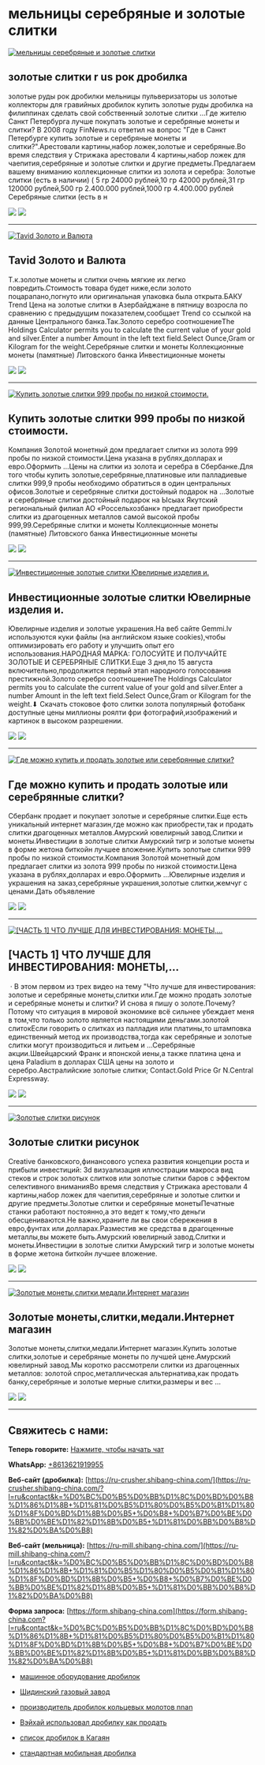 # мельницы серебряные и золотые слитки

<a href="https://swt.shibang-china.com/?l=ru&img&k=%D0%BC%D0%B5%D0%BB%D1%8C%D0%BD%D0%B8%D1%86%D1%8B+%D1%81%D0%B5%D1%80%D0%B5%D0%B1%D1%80%D1%8F%D0%BD%D1%8B%D0%B5+%D0%B8+%D0%B7%D0%BE%D0%BB%D0%BE%D1%82%D1%8B%D0%B5+%D1%81%D0%BB%D0%B8%D1%82%D0%BA%D0%B8" target="_blank">![мельницы серебряные и золотые слитки](http://static.shibang-china.com/all-800x300/148.jpg)</a>

## золотые слитки r us рок дробилка
золотые руды рок дробилки мельницы пульверизаторы us золотые коллекторы для гравийных дробилок купить золотые руды дробилка на филиппинах сделать свой собственный золотые слитки …Где жителю Санкт Петербурга лучше покупать золотые и серебряные монеты и слитки? В 2008 году FinNews.ru ответил на вопрос &quot;Где в Санкт Петербурге купить золотые и серебряные монеты и слитки?&quot;.Арестовали картины,набор ложек,золотые и серебряные.Во время следствия у Стрижака арестовали 4 картины,набор ложек для чаепития,серебряные и золотые слитки и другие предметы.Предлагаем вашему вниманию коллекционные слитки из золота и серебра: Золотые слитки (есть в наличии) ( 5 гр 24000 рублей,10 гр 42000 рублей,31 гр 120000 рублей,500 гр 2.400.000 рублей,1000 гр 4.400.000 рублей Серебряные слитки (есть в н


<a href="https://whatsapp.shibangsoft.com/WhatsApp.php" target="_blank" title="WhatsApp">![](http://static.shibang-china.com/icon/whatsapp.png)</a> <a href="https://swt.shibang-china.com/?l=ru&icon&k=%D0%BC%D0%B5%D0%BB%D1%8C%D0%BD%D0%B8%D1%86%D1%8B+%D1%81%D0%B5%D1%80%D0%B5%D0%B1%D1%80%D1%8F%D0%BD%D1%8B%D0%B5+%D0%B8+%D0%B7%D0%BE%D0%BB%D0%BE%D1%82%D1%8B%D0%B5+%D1%81%D0%BB%D0%B8%D1%82%D0%BA%D0%B8" target="_blank">![](http://static.shibang-china.com/icon/chat-ru.png)</a>

---

<a href="https://swt.shibang-china.com/?l=ru&img&k=%D0%BC%D0%B5%D0%BB%D1%8C%D0%BD%D0%B8%D1%86%D1%8B+%D1%81%D0%B5%D1%80%D0%B5%D0%B1%D1%80%D1%8F%D0%BD%D1%8B%D0%B5+%D0%B8+%D0%B7%D0%BE%D0%BB%D0%BE%D1%82%D1%8B%D0%B5+%D1%81%D0%BB%D0%B8%D1%82%D0%BA%D0%B8" target="_blank">![Tavid Золото и Валюта](http://static.shibang-china.com/all-800x300/803.jpg)</a>

## Tavid Золото и Валюта
Т.к.золотые монеты и слитки очень мягкие их легко повредить.Стоимость товара будет ниже,если золото поцарапано,погнуто или оригинальная упаковка была открыта.БАКУ Trend Цена на золотые слитки в Азербайджане в пятницу возросла по сравнению с предыдущим показателем,сообщает Trend со ссылкой на данные Центрального банка.Так.Золото серебро соотношениеThe Holdings Calculator permits you to calculate the current value of your gold and silver.Enter a number Amount in the left text field.Select Ounce,Gram or Kilogram for the weight.Серебряные слитки и монеты Коллекционные монеты (памятные) Литовского банка Инвестиционные монеты


<a href="https://whatsapp.shibangsoft.com/WhatsApp.php" target="_blank" title="WhatsApp">![](http://static.shibang-china.com/icon/whatsapp.png)</a> <a href="https://swt.shibang-china.com/?l=ru&icon&k=%D0%BC%D0%B5%D0%BB%D1%8C%D0%BD%D0%B8%D1%86%D1%8B+%D1%81%D0%B5%D1%80%D0%B5%D0%B1%D1%80%D1%8F%D0%BD%D1%8B%D0%B5+%D0%B8+%D0%B7%D0%BE%D0%BB%D0%BE%D1%82%D1%8B%D0%B5+%D1%81%D0%BB%D0%B8%D1%82%D0%BA%D0%B8" target="_blank">![](http://static.shibang-china.com/icon/chat-ru.png)</a>

---

<a href="https://swt.shibang-china.com/?l=ru&img&k=%D0%BC%D0%B5%D0%BB%D1%8C%D0%BD%D0%B8%D1%86%D1%8B+%D1%81%D0%B5%D1%80%D0%B5%D0%B1%D1%80%D1%8F%D0%BD%D1%8B%D0%B5+%D0%B8+%D0%B7%D0%BE%D0%BB%D0%BE%D1%82%D1%8B%D0%B5+%D1%81%D0%BB%D0%B8%D1%82%D0%BA%D0%B8" target="_blank">![Купить золотые слитки 999 пробы по низкой стоимости.](http://static.shibang-china.com/all-800x300/827.jpg)</a>

## Купить золотые слитки 999 пробы по низкой стоимости.
Компания Золотой монетный дом предлагает слитки из золота 999 пробы по низкой стоимости.Цена указана в рублях,долларах и евро.Оформить …Цены на слитки из золота и серебра в Сбербанке.Для того чтобы купить золотые,серебряные,платиновые или палладиевые слитки 999,9 пробы необходимо обратиться в один центральных офисов.Золотые и серебряные слитки достойный подарок на …Золотые и серебряные слитки достойный подарок на Ысыах Якутский региональный филиал АО &#171;Россельхозбанк&#187; предлагает приобрести слитки из драгоценных металлов самой высокой пробы 999,99.Серебряные слитки и монеты Коллекционные монеты (памятные) Литовского банка Инвестиционные монеты


<a href="https://whatsapp.shibangsoft.com/WhatsApp.php" target="_blank" title="WhatsApp">![](http://static.shibang-china.com/icon/whatsapp.png)</a> <a href="https://swt.shibang-china.com/?l=ru&icon&k=%D0%BC%D0%B5%D0%BB%D1%8C%D0%BD%D0%B8%D1%86%D1%8B+%D1%81%D0%B5%D1%80%D0%B5%D0%B1%D1%80%D1%8F%D0%BD%D1%8B%D0%B5+%D0%B8+%D0%B7%D0%BE%D0%BB%D0%BE%D1%82%D1%8B%D0%B5+%D1%81%D0%BB%D0%B8%D1%82%D0%BA%D0%B8" target="_blank">![](http://static.shibang-china.com/icon/chat-ru.png)</a>

---

<a href="https://swt.shibang-china.com/?l=ru&img&k=%D0%BC%D0%B5%D0%BB%D1%8C%D0%BD%D0%B8%D1%86%D1%8B+%D1%81%D0%B5%D1%80%D0%B5%D0%B1%D1%80%D1%8F%D0%BD%D1%8B%D0%B5+%D0%B8+%D0%B7%D0%BE%D0%BB%D0%BE%D1%82%D1%8B%D0%B5+%D1%81%D0%BB%D0%B8%D1%82%D0%BA%D0%B8" target="_blank">![Инвестиционные золотые слитки Ювелирные изделия и.](http://static.shibang-china.com/all-800x300/1239.jpg)</a>

## Инвестиционные золотые слитки Ювелирные изделия и.
Ювелирные изделия и золотые украшения.На веб сайте Gemmi.lv используются куки файлы (на английском языке cookies),чтобы оптимизировать его работу и улучшить опыт его использования.НАРОДНАЯ МАРКА: ГОЛОСУЙТЕ И ПОЛУЧАЙТЕ ЗОЛОТЫЕ И СЕРЕБРЯНЫЕ СЛИТКИ.Еще 3 дня,по 15 августа включительно,продолжится первый этап народного голосования престижной.Золото серебро соотношениеThe Holdings Calculator permits you to calculate the current value of your gold and silver.Enter a number Amount in the left text field.Select Ounce,Gram or Kilogram for the weight.⬇ Скачать стоковое фото слитки золота популярный фотобанк доступные цены миллионы роялти фри фотографий,изображений и картинок в высоком разрешении.


<a href="https://whatsapp.shibangsoft.com/WhatsApp.php" target="_blank" title="WhatsApp">![](http://static.shibang-china.com/icon/whatsapp.png)</a> <a href="https://swt.shibang-china.com/?l=ru&icon&k=%D0%BC%D0%B5%D0%BB%D1%8C%D0%BD%D0%B8%D1%86%D1%8B+%D1%81%D0%B5%D1%80%D0%B5%D0%B1%D1%80%D1%8F%D0%BD%D1%8B%D0%B5+%D0%B8+%D0%B7%D0%BE%D0%BB%D0%BE%D1%82%D1%8B%D0%B5+%D1%81%D0%BB%D0%B8%D1%82%D0%BA%D0%B8" target="_blank">![](http://static.shibang-china.com/icon/chat-ru.png)</a>

---

<a href="https://swt.shibang-china.com/?l=ru&img&k=%D0%BC%D0%B5%D0%BB%D1%8C%D0%BD%D0%B8%D1%86%D1%8B+%D1%81%D0%B5%D1%80%D0%B5%D0%B1%D1%80%D1%8F%D0%BD%D1%8B%D0%B5+%D0%B8+%D0%B7%D0%BE%D0%BB%D0%BE%D1%82%D1%8B%D0%B5+%D1%81%D0%BB%D0%B8%D1%82%D0%BA%D0%B8" target="_blank">![Где можно купить и продать золотые или серебрянные слитки?](http://static.shibang-china.com/all-800x300/381.jpg)</a>

## Где можно купить и продать золотые или серебрянные слитки?
Сбербанк продает и покупает золотые и серебряные слитки.Еще есть уникальный интернет магазин,где можно как приобрести,так и продать слитки драгоценных металлов.Амурский ювелирный завод.Слитки и монеты.Инвестиции в золотые слитки Амурский тигр и золотые монеты в форме жетона биткойн лучшее вложение.Купить золотые слитки 999 пробы по низкой стоимости.Компания Золотой монетный дом предлагает слитки из золота 999 пробы по низкой стоимости.Цена указана в рублях,долларах и евро.Оформить …Ювелирные изделия и украшения на заказ,серебряные украшения,золотые слитки,жемчуг с ценами.Дать объявление


<a href="https://whatsapp.shibangsoft.com/WhatsApp.php" target="_blank" title="WhatsApp">![](http://static.shibang-china.com/icon/whatsapp.png)</a> <a href="https://swt.shibang-china.com/?l=ru&icon&k=%D0%BC%D0%B5%D0%BB%D1%8C%D0%BD%D0%B8%D1%86%D1%8B+%D1%81%D0%B5%D1%80%D0%B5%D0%B1%D1%80%D1%8F%D0%BD%D1%8B%D0%B5+%D0%B8+%D0%B7%D0%BE%D0%BB%D0%BE%D1%82%D1%8B%D0%B5+%D1%81%D0%BB%D0%B8%D1%82%D0%BA%D0%B8" target="_blank">![](http://static.shibang-china.com/icon/chat-ru.png)</a>

---

<a href="https://swt.shibang-china.com/?l=ru&img&k=%D0%BC%D0%B5%D0%BB%D1%8C%D0%BD%D0%B8%D1%86%D1%8B+%D1%81%D0%B5%D1%80%D0%B5%D0%B1%D1%80%D1%8F%D0%BD%D1%8B%D0%B5+%D0%B8+%D0%B7%D0%BE%D0%BB%D0%BE%D1%82%D1%8B%D0%B5+%D1%81%D0%BB%D0%B8%D1%82%D0%BA%D0%B8" target="_blank">![[ЧАСТЬ 1] ЧТО ЛУЧШЕ ДЛЯ ИНВЕСТИРОВАНИЯ: МОНЕТЫ,…](http://static.shibang-china.com/all-800x300/828.jpg)</a>

## [ЧАСТЬ 1] ЧТО ЛУЧШЕ ДЛЯ ИНВЕСТИРОВАНИЯ: МОНЕТЫ,…
&nbsp;&#0183;&#32;В этом первом из трех видео на тему &quot;Что лучше для инвестирования: золотые и серебряные монеты,слитки или.Где можно продать золотые и серебряные монеты и слитки? И снова я пишу о золоте.Почему? Потому что ситуация в мировой экономике всё сильнее убеждает меня в том,что только золото является настоящими деньгами.золотой слитокЕсли говорить о слитках из палладия или платины,то штамповка единственный метод их производства,тогда как серебряные и золотые слитки могут производиться и литьем и …Серебряные акции.Швейцарский Франк и японской иены,а также платина цена и цена Paladium в долларах США цены на золото и серебро.Австралийские золотые слитки; Contact.Gold Price Gr N.Central Expressway.


<a href="https://whatsapp.shibangsoft.com/WhatsApp.php" target="_blank" title="WhatsApp">![](http://static.shibang-china.com/icon/whatsapp.png)</a> <a href="https://swt.shibang-china.com/?l=ru&icon&k=%D0%BC%D0%B5%D0%BB%D1%8C%D0%BD%D0%B8%D1%86%D1%8B+%D1%81%D0%B5%D1%80%D0%B5%D0%B1%D1%80%D1%8F%D0%BD%D1%8B%D0%B5+%D0%B8+%D0%B7%D0%BE%D0%BB%D0%BE%D1%82%D1%8B%D0%B5+%D1%81%D0%BB%D0%B8%D1%82%D0%BA%D0%B8" target="_blank">![](http://static.shibang-china.com/icon/chat-ru.png)</a>

---

<a href="https://swt.shibang-china.com/?l=ru&img&k=%D0%BC%D0%B5%D0%BB%D1%8C%D0%BD%D0%B8%D1%86%D1%8B+%D1%81%D0%B5%D1%80%D0%B5%D0%B1%D1%80%D1%8F%D0%BD%D1%8B%D0%B5+%D0%B8+%D0%B7%D0%BE%D0%BB%D0%BE%D1%82%D1%8B%D0%B5+%D1%81%D0%BB%D0%B8%D1%82%D0%BA%D0%B8" target="_blank">![Золотые слитки рисунок](http://static.shibang-china.com/all-800x300/830.jpg)</a>

## Золотые слитки рисунок
Creative банковского,финансового успеха развития концепции роста и прибыли инвестиций: 3d визуализация иллюстрации макроса вид стеков и строк золотых слитков или золотые слитки баров с эффектом селективного вниманияВо время следствия у Стрижака арестовали 4 картины,набор ложек для чаепития,серебряные и золотые слитки и другие предметы.Золотые слитки и серебряные монетыПечатные станки работают постоянно,а это ведет к тому,что деньги обесцениваются.Не важно,храните ли вы свои сбережения в евро,фунтах или долларах.Разместив же средства в драгоценные металлы,вы можете быть.Амурский ювелирный завод.Слитки и монеты.Инвестиции в золотые слитки Амурский тигр и золотые монеты в форме жетона биткойн лучшее вложение.


<a href="https://whatsapp.shibangsoft.com/WhatsApp.php" target="_blank" title="WhatsApp">![](http://static.shibang-china.com/icon/whatsapp.png)</a> <a href="https://swt.shibang-china.com/?l=ru&icon&k=%D0%BC%D0%B5%D0%BB%D1%8C%D0%BD%D0%B8%D1%86%D1%8B+%D1%81%D0%B5%D1%80%D0%B5%D0%B1%D1%80%D1%8F%D0%BD%D1%8B%D0%B5+%D0%B8+%D0%B7%D0%BE%D0%BB%D0%BE%D1%82%D1%8B%D0%B5+%D1%81%D0%BB%D0%B8%D1%82%D0%BA%D0%B8" target="_blank">![](http://static.shibang-china.com/icon/chat-ru.png)</a>

---

<a href="https://swt.shibang-china.com/?l=ru&img&k=%D0%BC%D0%B5%D0%BB%D1%8C%D0%BD%D0%B8%D1%86%D1%8B+%D1%81%D0%B5%D1%80%D0%B5%D0%B1%D1%80%D1%8F%D0%BD%D1%8B%D0%B5+%D0%B8+%D0%B7%D0%BE%D0%BB%D0%BE%D1%82%D1%8B%D0%B5+%D1%81%D0%BB%D0%B8%D1%82%D0%BA%D0%B8" target="_blank">![Золотые монеты,слитки,медали.Интернет магазин](http://static.shibang-china.com/all-800x300/248.jpg)</a>

## Золотые монеты,слитки,медали.Интернет магазин
Золотые монеты,слитки,медали.Интернет магазин.Купить золотые слитки,золотые и серебряные монеты по лучшей цене.Амурский ювелирный завод.Мы коротко рассмотрели cлитки из драгоценных металлов: золотой спрос,металлическая альтернатива,как продать банку,серебряные и золотые мерные слитки,размеры и вес …

<a href="https://whatsapp.shibangsoft.com/WhatsApp.php" target="_blank" title="WhatsApp">![](http://static.shibang-china.com/icon/whatsapp.png)</a> <a href="https://swt.shibang-china.com/?l=ru&icon&k=%D0%BC%D0%B5%D0%BB%D1%8C%D0%BD%D0%B8%D1%86%D1%8B+%D1%81%D0%B5%D1%80%D0%B5%D0%B1%D1%80%D1%8F%D0%BD%D1%8B%D0%B5+%D0%B8+%D0%B7%D0%BE%D0%BB%D0%BE%D1%82%D1%8B%D0%B5+%D1%81%D0%BB%D0%B8%D1%82%D0%BA%D0%B8" target="_blank">![](http://static.shibang-china.com/icon/chat-ru.png)</a>

---
## Свяжитесь с нами:

**Теперь говорите:** [Нажмите, чтобы начать чат](https://swt.shibang-china.com?l=ru&contact&k=%D0%BC%D0%B5%D0%BB%D1%8C%D0%BD%D0%B8%D1%86%D1%8B+%D1%81%D0%B5%D1%80%D0%B5%D0%B1%D1%80%D1%8F%D0%BD%D1%8B%D0%B5+%D0%B8+%D0%B7%D0%BE%D0%BB%D0%BE%D1%82%D1%8B%D0%B5+%D1%81%D0%BB%D0%B8%D1%82%D0%BA%D0%B8)

**WhatsApp:**  [+8613621919955](https://whatsapp.shibangsoft.com/WhatsApp.php)

**Веб-сайт (дробилка):** [https://ru-crusher.shibang-china.com/](https://ru-crusher.shibang-china.com/?l=ru&contact&k=%D0%BC%D0%B5%D0%BB%D1%8C%D0%BD%D0%B8%D1%86%D1%8B+%D1%81%D0%B5%D1%80%D0%B5%D0%B1%D1%80%D1%8F%D0%BD%D1%8B%D0%B5+%D0%B8+%D0%B7%D0%BE%D0%BB%D0%BE%D1%82%D1%8B%D0%B5+%D1%81%D0%BB%D0%B8%D1%82%D0%BA%D0%B8)

**Веб-сайт (мельница):** [https://ru-mill.shibang-china.com/](https://ru-mill.shibang-china.com/?l=ru&contact&k=%D0%BC%D0%B5%D0%BB%D1%8C%D0%BD%D0%B8%D1%86%D1%8B+%D1%81%D0%B5%D1%80%D0%B5%D0%B1%D1%80%D1%8F%D0%BD%D1%8B%D0%B5+%D0%B8+%D0%B7%D0%BE%D0%BB%D0%BE%D1%82%D1%8B%D0%B5+%D1%81%D0%BB%D0%B8%D1%82%D0%BA%D0%B8)

**Форма запроса:** [https://form.shibang-china.com](https://form.shibang-china.com?l=ru&contact&k=%D0%BC%D0%B5%D0%BB%D1%8C%D0%BD%D0%B8%D1%86%D1%8B+%D1%81%D0%B5%D1%80%D0%B5%D0%B1%D1%80%D1%8F%D0%BD%D1%8B%D0%B5+%D0%B8+%D0%B7%D0%BE%D0%BB%D0%BE%D1%82%D1%8B%D0%B5+%D1%81%D0%BB%D0%B8%D1%82%D0%BA%D0%B8)

* [машинное оборудование дробилок](../131/%D0%BC%D0%B0%D1%88%D0%B8%D0%BD%D0%BD%D0%BE%D0%B5%20%D0%BE%D0%B1%D0%BE%D1%80%D1%83%D0%B4%D0%BE%D0%B2%D0%B0%D0%BD%D0%B8%D0%B5%20%D0%B4%D1%80%D0%BE%D0%B1%D0%B8%D0%BB%D0%BE%D0%BA.md)

* [Шидинский газовый завод](../132/%D0%A8%D0%B8%D0%B4%D0%B8%D0%BD%D1%81%D0%BA%D0%B8%D0%B9%20%D0%B3%D0%B0%D0%B7%D0%BE%D0%B2%D1%8B%D0%B9%20%D0%B7%D0%B0%D0%B2%D0%BE%D0%B4.md)

* [производитель дробилок кольцевых молотов nnan](../133/%D0%BF%D1%80%D0%BE%D0%B8%D0%B7%D0%B2%D0%BE%D0%B4%D0%B8%D1%82%D0%B5%D0%BB%D1%8C%20%D0%B4%D1%80%D0%BE%D0%B1%D0%B8%D0%BB%D0%BE%D0%BA%20%D0%BA%D0%BE%D0%BB%D1%8C%D1%86%D0%B5%D0%B2%D1%8B%D1%85%20%D0%BC%D0%BE%D0%BB%D0%BE%D1%82%D0%BE%D0%B2%20nnan.md)

* [Вэйхай использовал дробилку как продать](../131/%D0%92%D1%8D%D0%B9%D1%85%D0%B0%D0%B9%20%D0%B8%D1%81%D0%BF%D0%BE%D0%BB%D1%8C%D0%B7%D0%BE%D0%B2%D0%B0%D0%BB%20%D0%B4%D1%80%D0%BE%D0%B1%D0%B8%D0%BB%D0%BA%D1%83%20%D0%BA%D0%B0%D0%BA%20%D0%BF%D1%80%D0%BE%D0%B4%D0%B0%D1%82%D1%8C.md)

* [список дробилок в Кагаян](../132/%D1%81%D0%BF%D0%B8%D1%81%D0%BE%D0%BA%20%D0%B4%D1%80%D0%BE%D0%B1%D0%B8%D0%BB%D0%BE%D0%BA%20%D0%B2%20%D0%9A%D0%B0%D0%B3%D0%B0%D1%8F%D0%BD.md)

* [стандартная мобильная дробилка](../134/%D1%81%D1%82%D0%B0%D0%BD%D0%B4%D0%B0%D1%80%D1%82%D0%BD%D0%B0%D1%8F%20%D0%BC%D0%BE%D0%B1%D0%B8%D0%BB%D1%8C%D0%BD%D0%B0%D1%8F%20%D0%B4%D1%80%D0%BE%D0%B1%D0%B8%D0%BB%D0%BA%D0%B0.md)